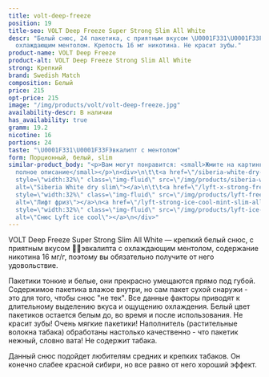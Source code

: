 ```yaml
---
title: volt-deep-freeze
position: 19
title-seo: VOLT Deep Freeze Super Strong Slim All White
descr: "Белый снюс, 24 пакетика, с приятным вкусом \U0001F331\U0001F33Fэвкалипта с
  охлаждающим ментолом. Крепость 16 мг никотина. Не красит зубы."
product-name: VOLT Deep Freeze
product-alt: VOLT Deep Freeze Strong Slim All White
strong: Крепкий
brand: Swedish Match
composition: Белый
price: 215
opt-price: 215
image: "/img/products/volt/volt-deep-freeze.jpg"
availability-descr: В наличии
has_availability: true
gramm: 19.2
nicotine: 16
portions: 24
taste: "\U0001F331\U0001F33FЭвкалипт с ментолом"
form: Порционный, белый, slim
similar-product_body: "<p>Вам могут понравится: <small>Жмите на картинки и читайте
  полное описание</small></p>\n<div>\n\t\t<a href=\"/siberia-white-dry-slim\"><img
  style=\"width:32%\" class=\"img-fluid\" src=\"/img/products/siberia-white-dry-slim/siberia-open-and-cryo.jpg\"
  alt=\"Siberia White dry slim\"></a>\n\t\t<a href=\"/lyft-x-strong-freeze-slim-white\"><img
  style=\"width:32%\" class=\"img-fluid\" src=\"/img/products/lyft-freeze/lyft-freeze-open.jpg\"
  alt=\"Лифт фриз\"></a>\n<a href=\"/lyft-strong-ice-cool-mint-slim-all-white\"><img
  style=\"width:32%\" class=\"img-fluid\" src=\"/img/products/lyft-ice-cool-mint/snus-lyft-ice-cool-mint.jpg\"
  alt=\"Снюс Lyft ice cool\"></a>\n</div>"
---
```


VOLT Deep Freeze Super Strong Slim All White — крепкий белый снюс, с приятным вкусом 🌱🌿эвкалипта с охлаждающим ментолом,
содержание никотина 16 мг/г, поэтому вы обязательно получите от него удовольствие.

Пакетики тонкие и белые, они прекрасно умещаются прямо под губой. Содержимое пакетика влажое внутри, но сам пакет сухой снаружи - это для того, чтобы снюс "не тек". Все данные факторы приводят к длительному выделению вкуса и ощущению охлаждения. Белый цвет пакетиков остается белым до, во время и после использования. Не красит зубы! Очень мягкие пакетики! Наполнитель (растительные волокна табака) обработаны настолько качественно - что пакетик нежный, словно вата! Не содержит табака.

Данный снюс подойдет любителям средних и крепких табаков. Он конечно слабее красной сибири, но все равно от него хороший эффект.